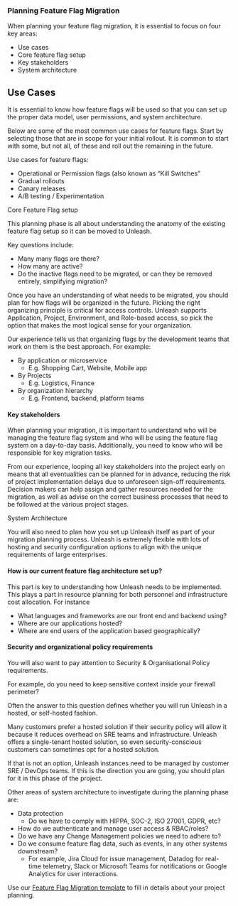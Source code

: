 ### Planning Feature Flag Migration

When planning your feature flag migration, it is essential to focus on four key areas:

* Use cases
* Core feature flag setup
* Key stakeholders
* System architecture

## Use Cases

It is essential to know how feature flags will be used so that you can set up the proper data model, user permissions, and system architecture.  

Below are some of the most common use cases for feature flags. Start by selecting those that are in scope for your initial rollout. It is common to start with some, but not all, of these and roll out the remaining in the future.

Use cases for feature flags:

* Operational or Permission flags (also known as “Kill Switches”
* Gradual rollouts
* Canary releases
* A/B testing / Experimentation

Core Feature Flag setup

This planning phase is all about understanding the anatomy of the existing feature flag setup so it can be moved to Unleash. 

Key questions include:

* Many many flags are there?
* How many are active? 
* Do the inactive flags need to be migrated, or can they be removed entirely, simplifying migration?

Once you have an understanding of what needs to be migrated, you should plan for how flags will be organized in the future.  Picking the right organizing principle is critical for access controls. Unleash supports Application, Project, Environment, and Role-based access, so pick the option that makes the most logical sense for your organization.

Our experience tells us that organizing flags by the development teams that work on them is the best approach.  For example: 

* By application or microservice
    * E.g. Shopping Cart, Website, Mobile app
* By Projects
    * E.g. Logistics, Finance
* By organization hierarchy
    * E.g. Frontend, backend, platform teams

#### Key stakeholders

When planning your migration, it is important to understand who will be managing the feature flag system and who will be using the feature flag system on a day-to-day basis.  Additionally, you need to know who will be responsible for key migration tasks.

From our experience, looping all key stakeholders into the project early on means that all eventualities can be planned for in advance, reducing the risk of project implementation delays due to unforeseen sign-off requirements. Decision makers can help assign and gather resources needed for the migration, as well as advise on the correct business processes that need to be followed at the various project stages.

System Architecture

You will also need to plan how you set up Unleash itself as part of your migration planning process. Unleash is extremely flexible with lots of hosting and security configuration options to align with the unique requirements of large enterprises.


#### How is our current feature flag architecture set up?

This part is key to understanding how Unleash needs to be implemented. This plays a part in resource planning for both personnel and infrastructure cost allocation.  For instance

* What languages and frameworks are our front end and backend using?
* Where are our applications hosted?
* Where are end users of the application based geographically?

#### Security and organizational policy requirements

You will also want to pay attention to Security & Organisational Policy requirements.

For example, do you need to keep sensitive context inside your firewall perimeter? 

Often the answer to this question defines whether you will run Unleash in a hosted, or self-hosted fashion.

Many customers prefer a hosted solution if their security policy will allow it because it reduces overhead on SRE teams and infrastructure. Unleash offers a single-tenant hosted solution, so even security-conscious customers can sometimes opt for a hosted solution.

If that is not an option, Unleash instances need to be managed by customer SRE / DevOps teams. If this is the direction you are going, you should plan for it in this phase of the project.

Other areas of system architecture to investigate during the planning phase are:

* Data protection
    * Do we have to comply with HIPPA, SOC-2, ISO 27001, GDPR, etc?
* How do we authenticate and manage user access & RBAC/roles?
* Do we have any Change Management policies we need to adhere to?
* Do we consume feature flag data, such as events, in any other systems downstream? 
    * For example, Jira Cloud for issue management, Datadog for real-time telemetry, Slack or Microsoft Teams for notifications or Google Analytics for user interactions.

Use our [Feature Flag Migration template](https://docs.google.com/spreadsheets/d/1MKc95v7Tc-9tznWMDVSy2vvmVJTvOFLRVZpx1QrL-_U/edit#gid=996250264) to fill in details about your project planning.

